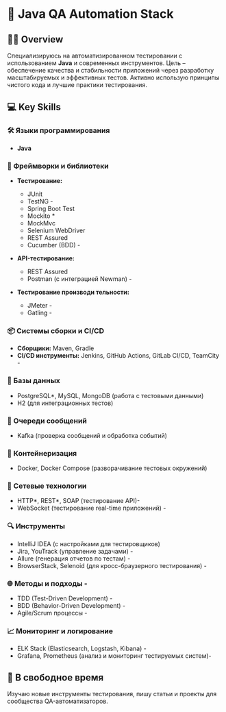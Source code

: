 # 🚀 Java QA Automation Stack

## 👨‍💻 Overview

Специализируюсь на автоматизированном тестировании с использованием **Java** и современных инструментов. Цель – обеспечение качества и стабильности приложений через разработку масштабируемых и эффективных тестов. Активно использую принципы чистого кода и лучшие практики тестирования.

## 💻 Key Skills

### 🛠️ Языки программирования
- **Java**

### 🔗 Фреймворки и библиотеки
- **Тестирование:**
  - JUnit
  - TestNG -
  - Spring Boot Test 
  - Mockito *
  - MockMvc 
  - Selenium WebDriver
  - REST Assured 
  - Cucumber (BDD) -

- **API-тестирование:**
  - REST Assured 
  - Postman (с интеграцией Newman) -

- **Тестирование производи тельности:**
  - JMeter -
  - Gatling -

### 📦 Системы сборки и CI/CD
- **Сборщики:** Maven, Gradle
- **CI/CD инструменты:** Jenkins, GitHub Actions, GitLab CI/CD, TeamCity -

### 💾 Базы данных
- PostgreSQL*, MySQL, MongoDB (работа с тестовыми данными)
- H2 (для интеграционных тестов)

### 🔄 Очереди сообщений
- Kafka (проверка сообщений и обработка событий)

### 🐳 Контейнеризация
- Docker, Docker Compose (разворачивание тестовых окружений)

### 📡 Сетевые технологии
- HTTP*, REST*, SOAP (тестирование API)-
- WebSocket (тестирование real-time приложений) -

### 🔍 Инструменты
- IntelliJ IDEA (с настройками для тестировщиков) 
- Jira, YouTrack (управление задачами) -
- Allure (генерация отчетов по тестам) -
- BrowserStack, Selenoid (для кросс-браузерного тестирования) -

### 🌐 Методы и подходы -
- TDD (Test-Driven Development) -
- BDD (Behavior-Driven Development) -
- Agile/Scrum процессы -

### 📈 Мониторинг и логирование
- ELK Stack (Elasticsearch, Logstash, Kibana) -
- Grafana, Prometheus (анализ и мониторинг тестируемых систем)-

## 🌱 В свободное время
Изучаю новые инструменты тестирования, пишу статьи и проекты для сообщества QA-автоматизаторов.
